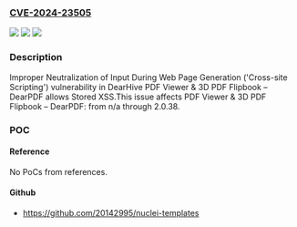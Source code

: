 ### [CVE-2024-23505](https://cve.mitre.org/cgi-bin/cvename.cgi?name=CVE-2024-23505)
![](https://img.shields.io/static/v1?label=Product&message=PDF%20Viewer%20%26%203D%20PDF%20Flipbook%20%E2%80%93%20DearPDF&color=blue)
![](https://img.shields.io/static/v1?label=Version&message=n%2Fa%3C%3D%202.0.38%20&color=brighgreen)
![](https://img.shields.io/static/v1?label=Vulnerability&message=CWE-79%20Improper%20Neutralization%20of%20Input%20During%20Web%20Page%20Generation%20('Cross-site%20Scripting')&color=brighgreen)

### Description

Improper Neutralization of Input During Web Page Generation ('Cross-site Scripting') vulnerability in DearHive PDF Viewer & 3D PDF Flipbook – DearPDF allows Stored XSS.This issue affects PDF Viewer & 3D PDF Flipbook – DearPDF: from n/a through 2.0.38.

### POC

#### Reference
No PoCs from references.

#### Github
- https://github.com/20142995/nuclei-templates

